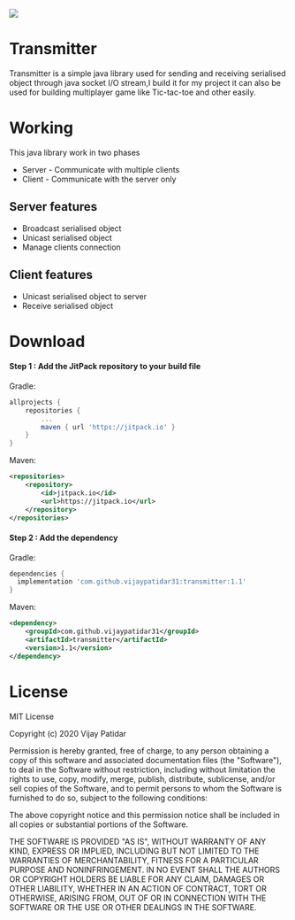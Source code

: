 [![](https://jitpack.io/v/vijaypatidar31/transmitter.svg)](https://jitpack.io/#vijaypatidar31/transmitter)
# Transmitter
Transmitter is a simple java library used for sending and receiving serialised object through java socket I/O stream,I build it for my project it can also be used for building multiplayer game like Tic-tac-toe and other easily.
# Working
This java library work in two phases 
* Server - Communicate with multiple clients
* Client - Communicate with the server only

## Server features 
* Broadcast serialised object
* Unicast serialised object
* Manage clients connection

## Client features 
* Unicast serialised object to server
* Receive serialised object

# Download
#### Step 1 : Add the JitPack repository to your build file
Gradle:
```gradle
allprojects {
    repositories {
        ...
        maven { url 'https://jitpack.io' }
    }
}
```

Maven:
```xml
<repositories>
    <repository>
        <id>jitpack.io</id>
        <url>https://jitpack.io</url>
    </repository>
</repositories>
```

#### Step 2 : Add the dependency

Gradle:
```gradle
dependencies {
  implementation 'com.github.vijaypatidar31:transmitter:1.1'
}
```

Maven:
```xml
<dependency>
    <groupId>com.github.vijaypatidar31</groupId>
    <artifactId>transmitter</artifactId>
    <version>1.1</version>
</dependency>
```
    
# License
MIT License

Copyright (c) 2020 Vijay Patidar

Permission is hereby granted, free of charge, to any person obtaining a copy
of this software and associated documentation files (the "Software"), to deal
in the Software without restriction, including without limitation the rights
to use, copy, modify, merge, publish, distribute, sublicense, and/or sell
copies of the Software, and to permit persons to whom the Software is
furnished to do so, subject to the following conditions:

The above copyright notice and this permission notice shall be included in all
copies or substantial portions of the Software.

THE SOFTWARE IS PROVIDED "AS IS", WITHOUT WARRANTY OF ANY KIND, EXPRESS OR
IMPLIED, INCLUDING BUT NOT LIMITED TO THE WARRANTIES OF MERCHANTABILITY,
FITNESS FOR A PARTICULAR PURPOSE AND NONINFRINGEMENT. IN NO EVENT SHALL THE
AUTHORS OR COPYRIGHT HOLDERS BE LIABLE FOR ANY CLAIM, DAMAGES OR OTHER
LIABILITY, WHETHER IN AN ACTION OF CONTRACT, TORT OR OTHERWISE, ARISING FROM,
OUT OF OR IN CONNECTION WITH THE SOFTWARE OR THE USE OR OTHER DEALINGS IN THE
SOFTWARE.
